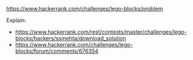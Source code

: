 https://www.hackerrank.com/challenges/lego-blocks/problem

Explain:

- https://www.hackerrank.com/rest/contests/master/challenges/lego-blocks/hackers/ssmehta/download_solution
- https://www.hackerrank.com/challenges/lego-blocks/forum/comments/676354
